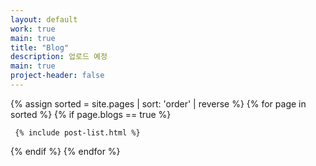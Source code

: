 ```yaml
---
layout: default
work: true
main: true
title: "Blog"
description: 업로드 예정
main: true
project-header: false
---
```


<div class="catalogue">
{% assign sorted = site.pages | sort: 'order' | reverse %}
{% for page in sorted %}
{% if page.blogs == true %}

     {% include post-list.html %}

{% endif %}
{% endfor %}
</div>
